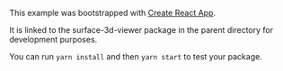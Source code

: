 This example was bootstrapped with [Create React App](https://github.com/facebook/create-react-app).

It is linked to the surface-3d-viewer package in the parent directory for development purposes.

You can run `yarn install` and then `yarn start` to test your package.
